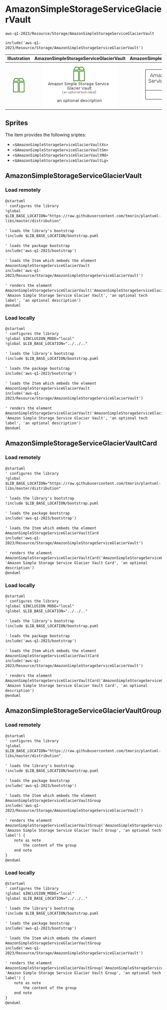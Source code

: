 # AmazonSimpleStorageServiceGlacierVault


```text
aws-q1-2023/Resource/Storage/AmazonSimpleStorageServiceGlacierVault
```

```text
include('aws-q1-2023/Resource/Storage/AmazonSimpleStorageServiceGlacierVault')
```



| Illustration | AmazonSimpleStorageServiceGlacierVault | AmazonSimpleStorageServiceGlacierVaultCard | AmazonSimpleStorageServiceGlacierVaultGroup |
| :---: | :---: | :---: | :---: |
| ![illustration for Illustration](../../../aws-q1-2023/Resource/Storage/AmazonSimpleStorageServiceGlacierVault.png) | ![illustration for AmazonSimpleStorageServiceGlacierVault](../../../aws-q1-2023/Resource/Storage/AmazonSimpleStorageServiceGlacierVault.Local.png) | ![illustration for AmazonSimpleStorageServiceGlacierVaultCard](../../../aws-q1-2023/Resource/Storage/AmazonSimpleStorageServiceGlacierVaultCard.Local.png) | ![illustration for AmazonSimpleStorageServiceGlacierVaultGroup](../../../aws-q1-2023/Resource/Storage/AmazonSimpleStorageServiceGlacierVaultGroup.Local.png) |



## Sprites
The item provides the following sriptes:

- `<$AmazonSimpleStorageServiceGlacierVaultXs>`
- `<$AmazonSimpleStorageServiceGlacierVaultSm>`
- `<$AmazonSimpleStorageServiceGlacierVaultMd>`
- `<$AmazonSimpleStorageServiceGlacierVaultLg>`





## AmazonSimpleStorageServiceGlacierVault

### Load remotely
```plantuml
@startuml
' configures the library
!global $LIB_BASE_LOCATION="https://raw.githubusercontent.com/tmorin/plantuml-libs/master/distribution"

' loads the library's bootstrap
!include $LIB_BASE_LOCATION/bootstrap.puml

' loads the package bootstrap
include('aws-q1-2023/bootstrap')

' loads the Item which embeds the element AmazonSimpleStorageServiceGlacierVault
include('aws-q1-2023/Resource/Storage/AmazonSimpleStorageServiceGlacierVault')

' renders the element
AmazonSimpleStorageServiceGlacierVault('AmazonSimpleStorageServiceGlacierVault', 'Amazon Simple Storage Service Glacier Vault', 'an optional tech label', 'an optional description')
@enduml
```

### Load locally
```plantuml
@startuml
' configures the library
!global $INCLUSION_MODE="local"
!global $LIB_BASE_LOCATION="../../.."

' loads the library's bootstrap
!include $LIB_BASE_LOCATION/bootstrap.puml

' loads the package bootstrap
include('aws-q1-2023/bootstrap')

' loads the Item which embeds the element AmazonSimpleStorageServiceGlacierVault
include('aws-q1-2023/Resource/Storage/AmazonSimpleStorageServiceGlacierVault')

' renders the element
AmazonSimpleStorageServiceGlacierVault('AmazonSimpleStorageServiceGlacierVault', 'Amazon Simple Storage Service Glacier Vault', 'an optional tech label', 'an optional description')
@enduml
```

## AmazonSimpleStorageServiceGlacierVaultCard

### Load remotely
```plantuml
@startuml
' configures the library
!global $LIB_BASE_LOCATION="https://raw.githubusercontent.com/tmorin/plantuml-libs/master/distribution"

' loads the library's bootstrap
!include $LIB_BASE_LOCATION/bootstrap.puml

' loads the package bootstrap
include('aws-q1-2023/bootstrap')

' loads the Item which embeds the element AmazonSimpleStorageServiceGlacierVaultCard
include('aws-q1-2023/Resource/Storage/AmazonSimpleStorageServiceGlacierVault')

' renders the element
AmazonSimpleStorageServiceGlacierVaultCard('AmazonSimpleStorageServiceGlacierVaultCard', 'Amazon Simple Storage Service Glacier Vault Card', 'an optional description')
@enduml
```

### Load locally
```plantuml
@startuml
' configures the library
!global $INCLUSION_MODE="local"
!global $LIB_BASE_LOCATION="../../.."

' loads the library's bootstrap
!include $LIB_BASE_LOCATION/bootstrap.puml

' loads the package bootstrap
include('aws-q1-2023/bootstrap')

' loads the Item which embeds the element AmazonSimpleStorageServiceGlacierVaultCard
include('aws-q1-2023/Resource/Storage/AmazonSimpleStorageServiceGlacierVault')

' renders the element
AmazonSimpleStorageServiceGlacierVaultCard('AmazonSimpleStorageServiceGlacierVaultCard', 'Amazon Simple Storage Service Glacier Vault Card', 'an optional description')
@enduml
```

## AmazonSimpleStorageServiceGlacierVaultGroup

### Load remotely
```plantuml
@startuml
' configures the library
!global $LIB_BASE_LOCATION="https://raw.githubusercontent.com/tmorin/plantuml-libs/master/distribution"

' loads the library's bootstrap
!include $LIB_BASE_LOCATION/bootstrap.puml

' loads the package bootstrap
include('aws-q1-2023/bootstrap')

' loads the Item which embeds the element AmazonSimpleStorageServiceGlacierVaultGroup
include('aws-q1-2023/Resource/Storage/AmazonSimpleStorageServiceGlacierVault')

' renders the element
AmazonSimpleStorageServiceGlacierVaultGroup('AmazonSimpleStorageServiceGlacierVaultGroup', 'Amazon Simple Storage Service Glacier Vault Group', 'an optional tech label') {
    note as note
        the content of the group
    end note
}
@enduml
```

### Load locally
```plantuml
@startuml
' configures the library
!global $INCLUSION_MODE="local"
!global $LIB_BASE_LOCATION="../../.."

' loads the library's bootstrap
!include $LIB_BASE_LOCATION/bootstrap.puml

' loads the package bootstrap
include('aws-q1-2023/bootstrap')

' loads the Item which embeds the element AmazonSimpleStorageServiceGlacierVaultGroup
include('aws-q1-2023/Resource/Storage/AmazonSimpleStorageServiceGlacierVault')

' renders the element
AmazonSimpleStorageServiceGlacierVaultGroup('AmazonSimpleStorageServiceGlacierVaultGroup', 'Amazon Simple Storage Service Glacier Vault Group', 'an optional tech label') {
    note as note
        the content of the group
    end note
}
@enduml
```


